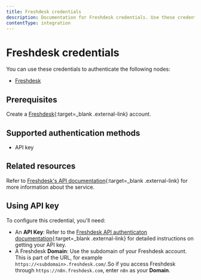 ```yaml
---
title: Freshdesk credentials
description: Documentation for Freshdesk credentials. Use these credentials to authenticate Freshdesk in n8n, a workflow automation platform.
contentType: integration
---
```


# Freshdesk credentials

You can use these credentials to authenticate the following nodes:

- [Freshdesk](/integrations/builtin/app-nodes/n8n-nodes-base.freshdesk/)

## Prerequisites

Create a [Freshdesk](https://freshdesk.com/){:target=_blank .external-link} account.

## Supported authentication methods

- API key

## Related resources

Refer to [Freshdesk's API documentation](https://developers.freshdesk.com/api/){:target=_blank .external-link} for more information about the service.

## Using API key

To configure this credential, you'll need:

- An **API Key**: Refer to the [Freshdesk API authenticaton documentation](https://developers.freshdesk.com/api/#authentication){:target=_blank .external-link} for detailed instructions on getting your API key.
- A Freshdesk **Domain**: Use the subdomain of your Freshdesk account. This is part of the URL, for example `https://<subdomain>.freshdesk.com/`.So if you access Freshdesk through `https://n8n.freshdesk.com`, enter `n8n` as your **Domain**.


